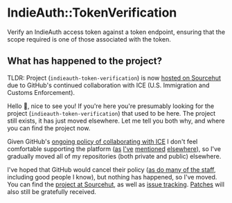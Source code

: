 # IndieAuth::TokenVerification

Verify an IndieAuth access token against a token endpoint, ensuring that the scope required is one of those associated with the token.

## What has happened to the project?

TLDR: Project (`indieauth-token-verification`) is now [hosted on Sourcehut](https://code.deeden.co.uk/indieauth-token-verification) due to GitHub's continued collaboration with ICE (U.S. Immigration and Customs Enforcement).

Hello :wave:, nice to see you! If you're here you're presumably looking for the project (`indieauth-token-verification`) that used to be here. The project still exists, it has just moved elsewhere. Let me tell you both why, and where you can find the project now.

Given GitHub's [ongoing policy of collaborating with ICE](https://thenextweb.com/politics/2019/10/09/github-microsoft-trump-ice-contract/) I don't feel comfortable supporting the platform ([as](https://deeden.co.uk/notes/2019/10/24/085956/) [I've](https://deeden.co.uk/notes/2019/11/15/094544/) [mentioned](https://deeden.co.uk/notes/2019/11/20/160118/) [elsewhere](https://deeden.co.uk/notes/2020/04/14/165427/)), so I've gradually moved all of my repositories (both private and public) elsewhere.

I've hoped that GitHub would cancel their policy ([as do many of the staff](https://www.washingtonpost.com/context/letter-from-github-employees-to-ceo-about-the-company-s-ice-contract/fb280de9-2bc3-40d5-b1a5-e3b954bf0d25/), including good people I know), but nothing has happened, so I've moved. You can find the [project at Sourcehut](https://code.deeden.co.uk/indieauth-token-verification), as well as [issue tracking](https://code.deeden.co.uk/indieauth-token-verification/issues). [Patches](https://code.deeden.co.uk/indieauth-token-verification/patches) will also still be gratefully received.